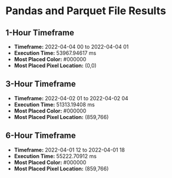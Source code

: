 # Pandas and Parquet File Results

## 1-Hour Timeframe

- **Timeframe:** 2022-04-04 00 to 2022-04-04 01
- **Execution Time:** 53967.94617 ms
- **Most Placed Color:** #000000
- **Most Placed Pixel Location:** (0,0)

## 3-Hour Timeframe

- **Timeframe:** 2022-04-02 01 to 2022-04-02 04
- **Execution Time:** 51313.19408 ms
- **Most Placed Color:** #000000
- **Most Placed Pixel Location:** (859,766)

## 6-Hour Timeframe

- **Timeframe:** 2022-04-01 12 to 2022-04-01 18
- **Execution Time:** 55222.70912 ms
- **Most Placed Color:** #000000
- **Most Placed Pixel Location:** (859,766)
